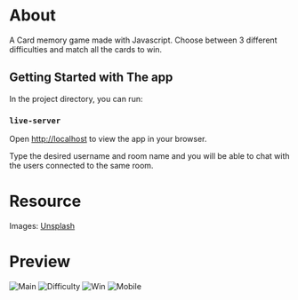# About
A Card memory game made with Javascript. Choose between 3 different difficulties and match all the cards to win. 

## Getting Started with The app

In the project directory, you can run:

### `live-server`

Open [http://localhost](http://localhost:8080) to view the app in your browser.

Type the desired username and room name and you will be able to chat with the users connected to the same room.

# Resource

Images: [Unsplash](https://unsplash.com)

# Preview
![Main](https://github.com/user-attachments/assets/298a3e20-dca5-4400-a1c4-9d3c7488be9b)
![Difficulty](https://github.com/user-attachments/assets/e6afefad-6fe2-43c9-b8d8-49c64e83b8f2)
![Win](https://github.com/user-attachments/assets/0a19d967-f499-4221-b77d-f7b0c8d9f65c)
![Mobile](https://github.com/user-attachments/assets/96a6f24f-9591-4b93-b7cb-de7caa7c9db7)

